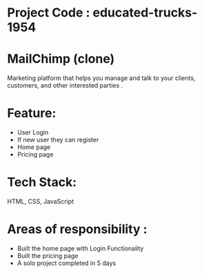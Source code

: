 # Project Code : educated-trucks-1954
# MailChimp (clone)
Marketing platform that helps you manage and
talk to your clients, customers, and other interested
parties .
 # Feature:
 - User Login
 -  If new user they can register
 -  Home page
 -  Pricing page

# Tech Stack: 
HTML, CSS, JavaScript

# Areas of responsibility :
-  Built the home page with Login Functionality
- Built the pricing page
- A solo project completed in 5 days

